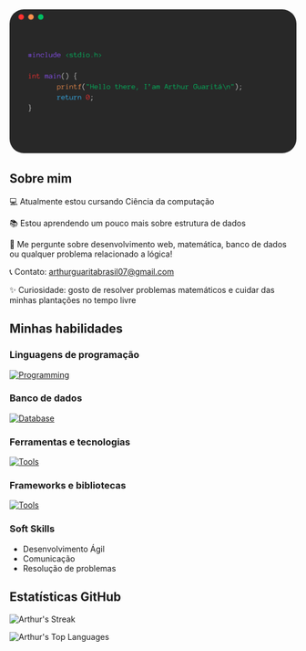 <div align="center">
  <img src="./images/helloThere.png" alt="hello" width="1000" style="border-radius: 25px;">
</div>

## Sobre mim

💻 Atualmente estou cursando Ciência da computação

📚 Estou aprendendo um pouco mais sobre estrutura de dados

💬 Me pergunte sobre desenvolvimento web, matemática, banco de dados ou qualquer problema relacionado a lógica! 

📞 Contato: arthurguaritabrasil07@gmail.com

✨ Curiosidade: gosto de resolver problemas matemáticos e cuidar das minhas plantações no tempo livre

## Minhas habilidades

### Linguagens de programação

[![Programming](https://skillicons.dev/icons?i=js,html,css,go,cpp,py)](https://skillicons.dev)

### Banco de dados

[![Database](https://skillicons.dev/icons?i=mysql,mongodb)](https://skillicons.dev)

### Ferramentas e tecnologias

[![Tools](https://skillicons.dev/icons?i=postman,vscode,visualstudio,figma,git,blender)](https://skillicons.dev)

### Frameworks e bibliotecas

[![Tools](https://skillicons.dev/icons?i=nodejs,vue)](https://skillicons.dev)

### Soft Skills

- Desenvolvimento Ágil
- Comunicação
- Resolução de problemas

## Estatísticas GitHub

![Arthur's Streak](https://github-readme-streak-stats.herokuapp.com/?user=arthurguaritabrasil&theme=github_dark&hide_border=true)

![Arthur's Top Languages](https://github-readme-stats.vercel.app/api/top-langs/?username=arthurguaritabrasil&theme=github_dark&show_icons=true&hide_border=true&layout=compact)
